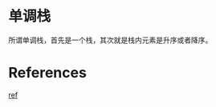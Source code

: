 
# 单调栈

所谓单调栈，首先是一个栈，其次就是栈内元素是升序或者降序。

# References

[ref](https://leetcode-cn.com/problems/largest-rectangle-in-histogram/solution/xiang-xi-jie-shao-dan-diao-zhan-de-li-jie-he-shi-y/)
